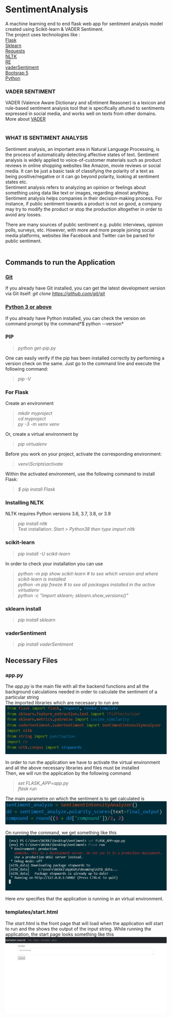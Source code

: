 # SentimentAnalysis
A machine learning end to end flask web app for sentiment analysis model created using Scikit-learn &amp; VADER Sentiment. <br />
The project uses technologies like : <br />
[Flask](https://flask.palletsprojects.com/en/2.0.x/)<br />
[Sklearn](https://pypi.org/project/scikit-learn/) <br />
[Requests](https://docs.python-requests.org/en/latest/) <br />
[NLTK](https://www.nltk.org/) <br />
[RE](https://docs.python.org/3/library/re.html) <br />
[vaderSentiment](https://pypi.org/project/vaderSentiment/) <br />
[Bootsrap 5](https://getbootstrap.com/docs/5.1/getting-started/introduction/) <br />
[Python](https://www.python.org/downloads/windows/) <br />

### VADER SENTIMENT <br />
VADER (Valence Aware Dictionary and sEntiment Reasoner) is a lexicon and rule-based sentiment analysis tool that is specifically attuned to sentiments expressed in social media, and works well on texts from other domains. <br />
More about [VADER](https://pypi.org/project/vaderSentiment/)
<br />
<br />

### WHAT IS SENTIMENT ANALYSIS <br />
Sentiment analysis, an important area in Natural Language Processing, is the process of automatically detecting affective states of text. Sentiment analysis is widely applied to voice-of-customer materials such as product reviews in online shopping websites like Amazon, movie reviews or social media. It can be just a basic task of classifying the polarity of a text as being positive/negative or it can go beyond polarity, looking at sentiment states etc. <br />
Sentiment analysis refers to analyzing an opinion or feelings about something using data like text or images, regarding almost anything. Sentiment analysis helps companies in their decision-making process. For instance, if public sentiment towards a product is not so good, a company may try to modify the product or stop the production altogether in order to avoid any losses. <br />

There are many sources of public sentiment e.g. public interviews, opinion polls, surveys, etc. However, with more and more people joining social media platforms, websites like Facebook and Twitter can be parsed for public sentiment. <br />
<br />

## Commands to run the Application <br />

### [Git](https://git-scm.com/downloads) <br />

If you already have Git installed, you can get the latest development version via Git itself: *git clone https://github.com/git/git* <br />

### [Python 3 or above](https://www.python.org/downloads/) <br />

If you already have Python installed, you can check the version on command prompt by the command*$ python --version* <br />

### PIP <br />

> *python get-pip.py* <br />

One can easily verify if the pip has been installed correctly by performing a version check on the same. Just go to the command line and execute the following command: <br />
> *pip -V*


### For Flask <br />

Create an environment <br />
> *mkdir myproject <br />*
> *cd myproject <br />*
> *py -3 -m venv venv* <br />

Or, create a virtual environment by <br />
> *pip virtualenv*

Before you work on your project, activate the corresponding environment: <br />
> *venv\Scripts\activate* <br />

Within the activated environment, use the following command to install Flask: <br />
> *$ pip install Flask*

### Installing NLTK <br />

NLTK requires Python versions 3.6, 3.7, 3.8, or 3.9
> *pip install nltk* <br />
Test installation: *Start > Python38 then type import nltk*

### scikit-learn <br />

> *pip install -U scikit-learn* <br />

In order to check your installation you can use <br />
> *python -m pip show scikit-learn  # to see which version and where scikit-learn is installed* <br />
> *python -m pip freeze  # to see all packages installed in the active virtualenv* <br />
> *python -c "import sklearn; sklearn.show_versions()"* <br />

### sklearn install

> *pip install sklearn*

### vaderSentiment 

> *pip install vaderSentiment*

## Necessary Files

### app.py

The *app.py* is the main file with all the backend functions and all the background calculations needed in order to calculate the sentiment of a particular string <br />
The imported libraries which are necesaary to run are <br />
![](/CodeSamples/app2.PNG) <br />

In order to run the application we have to activate the virtual environment and all the above necessary libraries and files must be installed <br />
Then, we will run the application by the following command <br />

> *set FLASK_APP=app.py*  <br />
> *flask run* <br />

The main parametre on which the sentiment is to get calculated is <br />
![paramater](/CodeSamples/app1.PNG) <br />

On running the command, we get something like this <br />
![](/CodeSamples/run.PNG) <br />

Here *env* specifies that the application is running in an virtual environment.


### templates/start.html

The *start.html* is the front page that will load when the application will start to run and the shows the output of the input string.
While running the application, the start page looks something like this <br />
![](/CodeSamples/start.PNG) <br />
